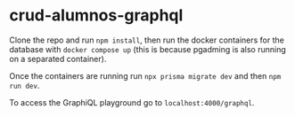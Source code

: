 # crud-alumnos-graphql

Clone the repo and run `npm install`, then run the docker containers for the database with 
`docker compose up` (this is because pgadming is also running on a separated container).

Once the containers are running run `npx prisma migrate dev` and then `npm run dev`.

To access the GraphiQL playground go to `localhost:4000/graphql`.

